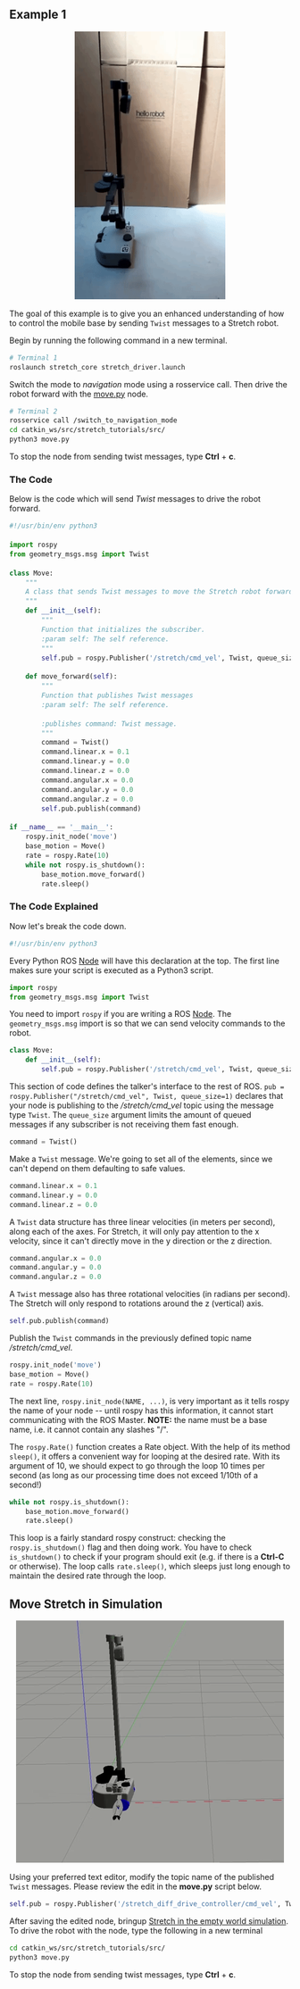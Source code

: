 ## Example 1
<p align="center">
  <img src="images/move_stretch.gif"/>
</p>

The goal of this example is to give you an enhanced understanding of how to control the mobile base by sending `Twist` messages to a Stretch robot.

Begin by running the following command in a new terminal.

```bash
# Terminal 1
roslaunch stretch_core stretch_driver.launch
```

Switch the mode to *navigation* mode using a rosservice call. Then drive the robot forward with the [move.py](https://github.com/hello-robot/stretch_tutorials/tree/noetic/src) node.

```bash
# Terminal 2
rosservice call /switch_to_navigation_mode
cd catkin_ws/src/stretch_tutorials/src/
python3 move.py
```
To stop the node from sending twist messages, type **Ctrl** + **c**.

### The Code
Below is the code which will send *Twist* messages to drive the robot forward.

```python
#!/usr/bin/env python3

import rospy
from geometry_msgs.msg import Twist

class Move:
	"""
	A class that sends Twist messages to move the Stretch robot forward.
	"""
	def __init__(self):
		"""
		Function that initializes the subscriber.
		:param self: The self reference.
		"""
		self.pub = rospy.Publisher('/stretch/cmd_vel', Twist, queue_size=1) #/stretch_diff_drive_controller/cmd_vel for gazebo

	def move_forward(self):
		"""
		Function that publishes Twist messages
		:param self: The self reference.

		:publishes command: Twist message.
		"""
		command = Twist()
		command.linear.x = 0.1
		command.linear.y = 0.0
		command.linear.z = 0.0
		command.angular.x = 0.0
		command.angular.y = 0.0
		command.angular.z = 0.0
		self.pub.publish(command)

if __name__ == '__main__':
	rospy.init_node('move')
	base_motion = Move()
	rate = rospy.Rate(10)
	while not rospy.is_shutdown():
		base_motion.move_forward()
		rate.sleep()
```

### The Code Explained

Now let's break the code down.

```python
#!/usr/bin/env python3
```
Every Python ROS [Node](http://wiki.ros.org/Nodes) will have this declaration at the top. The first line makes sure your script is executed as a Python3 script.


```python
import rospy
from geometry_msgs.msg import Twist
```
You need to import `rospy` if you are writing a ROS [Node](http://wiki.ros.org/Nodes). The `geometry_msgs.msg` import is so that we can send velocity commands to the robot.


```python
class Move:
	def __init__(self):
		self.pub = rospy.Publisher('/stretch/cmd_vel', Twist, queue_size=1)#/stretch_diff_drive_controller/cmd_vel for gazebo
```
This section of code defines the talker's interface to the rest of ROS. `pub = rospy.Publisher("/stretch/cmd_vel", Twist, queue_size=1)` declares that your node is publishing to the */stretch/cmd_vel* topic using the message type `Twist`. The `queue_size` argument limits the amount of queued messages if any subscriber is not receiving them fast enough.


```Python
command = Twist()
```
Make a `Twist` message. We're going to set all of the elements, since we can't depend on them defaulting to safe values.

```python
command.linear.x = 0.1
command.linear.y = 0.0
command.linear.z = 0.0
```
A `Twist` data structure has three linear velocities (in meters per second), along each of the axes. For Stretch, it will only pay attention to the x velocity, since it can't directly move in the y direction or the z direction.


```python
command.angular.x = 0.0
command.angular.y = 0.0
command.angular.z = 0.0
```
A `Twist` message also has three rotational velocities (in radians per second). The Stretch will only respond to rotations around the z (vertical) axis.


```python
self.pub.publish(command)
```
Publish the `Twist` commands in the previously defined topic name */stretch/cmd_vel*.

```Python
rospy.init_node('move')
base_motion = Move()
rate = rospy.Rate(10)
```
The next line, `rospy.init_node(NAME, ...)`, is very important as it tells rospy the name of your node -- until rospy has this information, it cannot start communicating with the ROS Master. **NOTE:** the name must be a base name, i.e. it cannot contain any slashes "/".

The `rospy.Rate()` function creates a Rate object. With the help of its method `sleep()`, it offers a convenient way for looping at the desired rate. With its argument of 10, we should expect to go through the loop 10 times per second (as long as our processing time does not exceed 1/10th of a second!)

```python
while not rospy.is_shutdown():
	base_motion.move_forward()
	rate.sleep()
```
This loop is a fairly standard rospy construct: checking the `rospy.is_shutdown()` flag and then doing work. You have to check `is_shutdown()` to check if your program should exit (e.g. if there is a **Ctrl-C** or otherwise). The loop calls `rate.sleep()`, which sleeps just long enough to maintain the desired rate through the loop.


## Move Stretch in Simulation
<p align="center">
  <img src="images/move.gif"/>
</p>

Using your preferred text editor, modify the topic name of the published `Twist` messages. Please review the edit in the **move.py** script below.

```python
self.pub = rospy.Publisher('/stretch_diff_drive_controller/cmd_vel', Twist, queue_size=1)
```

After saving the edited node, bringup [Stretch in the empty world simulation](gazebo_basics.md). To drive the robot with the node, type the following in a new terminal

```bash
cd catkin_ws/src/stretch_tutorials/src/
python3 move.py
```
To stop the node from sending twist messages, type **Ctrl** + **c**.


